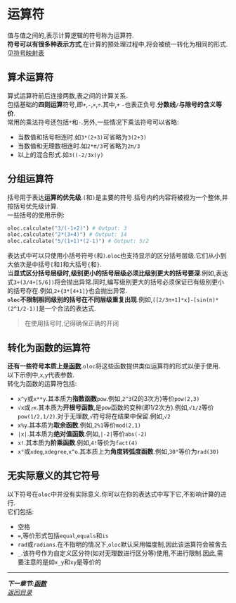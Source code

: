# 运算符  

值与值之间的,表示计算逻辑的符号称为运算符.  
**符号可以有很多种表示方式**,在计算的预处理过程中,将会被统一转化为相同的形式.见[符号映射表](../项目说明/数据/符号映射表.md)  

## 算术运算符  

算式运算符前后连接两数,表之间的计算关系.  
包括基础的**四则运算**符号,即`+`,`-`,`×`,`÷`.其中,`+` `-`也表正负号.**分数线`/`与除号的含义等价**.  
常用的乘法符号还包括`*`和`·`.另外,一些情况下乘法符号可以省略:  
- 当数值和括号相连时.如`3*(2+3)`可省略为`3(2+3)`  
- 当数值和无理数相连时.如`2*π/3`可省略为`2π/3`  
- 以上的混合形式.如`3((-2/3x)y)`  

## 分组运算符  

括号用于表达**运算的优先级**.`(`和`)`是主要的符号.括号内的内容将被视为一个整体,并按括号优先级计算.  
一些括号的使用示例:  
```python
oloc.calculate("3/(-1+2)") # Output: 3
oloc.calculate("2*(3+4)") # Output: 14
oloc.calculate("5/(1+1)*(2-1)") # Output: 5/2
```
表达式中可以只使用小括号符号`(`和`)`.`oloc`也支持显示的区分括号层级.它们从小到大依次是中括号`[`和`]`和大括号`{`和`}`.  
当**显式区分括号层级时,级别更小的括号层级必须比级别更大的括号要深**.例如,表达式`3+(3/4+[5/6])`将会抛出异常.同时,编写级别更大的括号必须保证已有级别更小的括号存在.例如,`2+{3*[4+1]}`也会抛出异常.    
**`oloc`不限制相同级别的括号在不同层级重复出现**.例如,`[[2/3π+1]*x]-[sin(π)*(2^1/2-1)]`是一个合法的表达式.  

> 在使用括号时,记得确保正确的开闭  

## 转化为函数的运算符  

**还有一些符号本质上是[函数](函数.md)**.`oloc`将这些函数提供类似运算符的形式以便于使用.  
以下示例中,`x`,`y`代表参数.  
转化为函数的运算符包括:  
- `x^y`或`x**y`.其本质为**指数函数**`pow`.例如,`2^3`(2的3次方)等价`pow(2,3)`  
- `√x`或`┌x`.其本质为**开根号函数**,是`pow`函数的变种(即1/2次方).例如,`√1/2`等价`pow(1/2,1/2)`.对于无理数,`√`符号将在结果中保留.例如,`√2` 
- `x%y`.其本质为**取余函数**.例如,`2%1`等价`mod(2,1)`  
- `|x|`.其本质为**绝对值函数**.例如,`|-2|`等价`abs(-2)`  
- `x!`.其本质为**阶乘函数**.例如,`4!`等价为`fact(4)`  
- `x°`或`xdeg`,`xdegree`,`x^o`.其本质上为**角度转弧度函数**.例如,`30°`等价为`rad(30)`  

## 无实际意义的其它符号  

以下符号在`oloc`中并没有实际意义.你可以在你的表达式中写下它,不影响计算的进行.  
它们包括:  
- 空格  
- `=`,等价形式包括`equal`,`equals`和`is`  
- `rad`或`radians`.在不指明的情况下,`oloc`默认采用幅度制,因此该运算符会被舍去  
- `_`.该符号作为自定义区分符(如对无理数进行区分等)使用,不进行限制.因此,需要注意的是如`x_y`和`xy`是等价的    

---  
***下一章节:[函数](函数.md)***  
*[返回目录](使用教程目录.md)*  